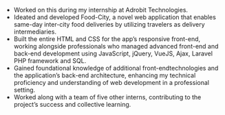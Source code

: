 - Worked on this during my internship at Adrobit Technologies.
- Ideated and developed Food-City, a novel web application that enables same-day inter-city food deliveries by utilizing travelers as delivery intermediaries.
- Built the entire HTML and CSS for the app’s responsive front-end, working alongside professionals who managed advanced front-end and back-end development using JavaScript, jQuery, VueJS, Ajax, Laravel PHP framework and SQL.
- Gained foundational knowledge of additional front-endtechnologies and the application’s back-end architecture, enhancing my technical proficiency and understanding of web development in a professional setting.
- Worked along with a team of five other interns, contributing to the project’s success and collective learning.
